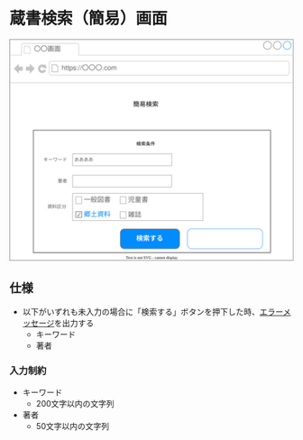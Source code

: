 # 蔵書検索（簡易）画面

![](./ui.drawio.svg)

## 仕様

- 以下がいずれも未入力の場合に「検索する」ボタンを押下した時、[エラーメッセージ](../メッセージ.md)を出力する
  - キーワード
  - 著者

### 入力制約

- キーワード
  - 200文字以内の文字列
- 著者
  - 50文字以内の文字列
